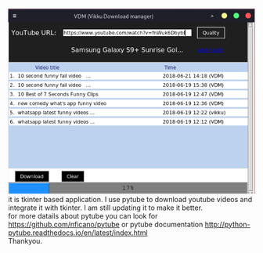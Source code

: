![VDM](https://github.com/Vikku14/tkinter_projects/blob/master/idm_image.png)  
it is tkinter based application.
I use pytube to download youtube videos and integrate it with tkinter.
I am still updating it to make it better.  
for more datails about pytube you can look for https://github.com/nficano/pytube
or pytube documentation http://python-pytube.readthedocs.io/en/latest/index.html  
Thankyou.
